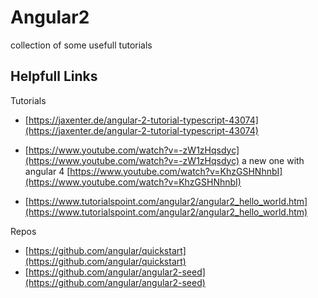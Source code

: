 # Angular2
collection of some usefull tutorials

## Helpfull Links 
Tutorials
* [https://jaxenter.de/angular-2-tutorial-typescript-43074](https://jaxenter.de/angular-2-tutorial-typescript-43074)
* [https://www.youtube.com/watch?v=-zW1zHqsdyc](https://www.youtube.com/watch?v=-zW1zHqsdyc)
  a new one with angular 4
  [https://www.youtube.com/watch?v=KhzGSHNhnbI](https://www.youtube.com/watch?v=KhzGSHNhnbI)
  
* [https://www.tutorialspoint.com/angular2/angular2_hello_world.htm](https://www.tutorialspoint.com/angular2/angular2_hello_world.htm)

Repos
* [https://github.com/angular/quickstart](https://github.com/angular/quickstart)
* [https://github.com/angular/angular2-seed](https://github.com/angular/angular2-seed)
